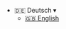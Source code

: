 - :de: Deutsch ▾
  - [:uk: English](/en/)
  <!-- - [:cn: 中文](/zh-cn/)
  - [:es: Español](/es/)
  - [:ru: Русский](/ru-ru/) -->